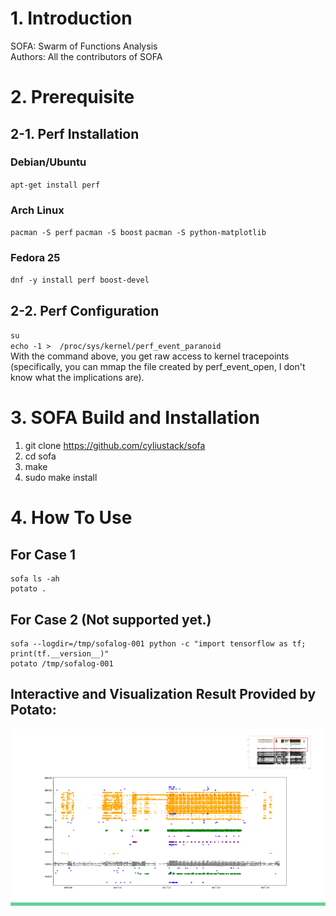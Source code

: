 # 1. Introduction
SOFA: Swarm of Functions Analysis  
Authors: All the contributors of SOFA

# 2. Prerequisite

## 2-1. Perf Installation 
### Debian/Ubuntu
`apt-get install perf` 
### Arch Linux
`pacman -S perf`
`pacman -S boost`
`pacman -S python-matplotlib`
### Fedora 25
`dnf -y install perf boost-devel`

## 2-2. Perf Configuration
`su`  
`echo -1 >  /proc/sys/kernel/perf_event_paranoid`    
With the command above, you get raw access to kernel tracepoints (specifically, you can mmap the file created by perf_event_open, I don't know what the implications are).

# 3. SOFA Build and Installation 
1. git clone https://github.com/cyliustack/sofa
2. cd sofa 
3. make 
4. sudo make install

# 4. How To Use
## For Case 1
```
sofa ls -ah
potato . 
```
## For Case 2 (Not supported yet.)
```
sofa --logdir=/tmp/sofalog-001 python -c "import tensorflow as tf; print(tf.__version__)"
potato /tmp/sofalog-001
```
## Interactive and Visualization Result Provided by Potato:  
![Alt text](demo.png)

